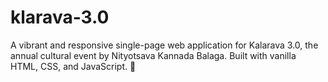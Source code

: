 # klarava-3.0
A vibrant and responsive single-page web application for Kalarava 3.0, the annual cultural event by Nityotsava Kannada Balaga. Built with vanilla HTML, CSS, and JavaScript. 🎨
